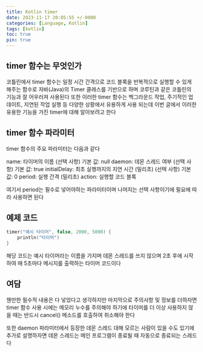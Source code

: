 ```yaml
---
title: Kotlin timer 
date: 2023-11-17 20:05:55 +/-0000
categories: [Language, Kotlin]
tags: [kotlin]
toc: true
pin: true
---
```


## timer 함수는 무엇인가

코틀린에서 timer 함수는 일정 시간 간격으로 코드 블록을 반복적으로 실행할 수 있게 해주는 함수로 자바(Java)의 Timer 클래스를 기반으로 하며 코루틴과 같은 코틀린의 기능과 잘 어우러져 사용된다 또한 이러한 timer 함수는 백그라운드 작업, 주기적인 업데이트, 지연된 작업 실행 등 다양한 상황에서 유용하게 사용 되는데 이번 글에서 이러한 유용한 기능을 가진 timer에 대해 알아보려고 한다

## timer 함수 파라미터

timer 함수의 주요 파라미터는 다음과 같다

name: 타이머의 이름 (선택 사항) 기본 값: null
daemon: 데몬 스레드 여부 (선택 사항) 기본 값: true
initialDelay: 최초 실행까지의 지연 시간 (밀리초) (선택 사항) 기본 값: 0
period: 실행 간격 (밀리초)
action: 실행할 코드 블록

여기서 period는 필수로 넣어야하는 파라미터이며 나머지는 선택 사항이기에
필요에 따라 사용하면 된다

## 예제 코드

~~~kotlin
timer("예시 타이머", false, 2000, 5000) {
    println("타이머")
}
~~~

해당 코드는 예시 타이머라는 이름을 가지며 데몬 스레드를 쓰지 않으며 2초 후에 시작하여 매 5초마다 메시지를 출력하는 타이머 코드이다

## 여담

웬만한 필수적 내용은 다 넣었다고 생각하지만 마지막으로 주의사항 및 정보를 더하자면
timer 함수 사용 시에는 메모리 누수를 주의해야 하기에 타이머를 더 이상 사용하지 않을 때는 반드시 cancel() 메소드를 호출하여 취소해야 한다

또한 daemon 파라미터에서 등장한 데몬 스레드 대해 모르는 사람이 있을 수도 있기에 추가로 설명하자면 데몬 스레드는 메인 프로그램이 종료될 때 자동으로 종료되는 스레드다